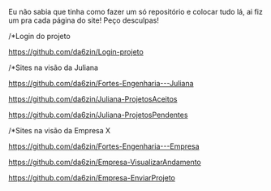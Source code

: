Eu não sabia que tinha como fazer um só repositório e colocar tudo lá, ai fiz um pra cada página do site! Peço desculpas!

/*Login do projeto

https://github.com/da6zin/Login-projeto

/*Sites na visão da Juliana

https://github.com/da6zin/Fortes-Engenharia---Juliana

https://github.com/da6zin/Juliana-ProjetosAceitos

https://github.com/da6zin/Juliana-ProjetosPendentes

/*Sites na visão da Empresa X

https://github.com/da6zin/Fortes-Engenharia---Empresa

https://github.com/da6zin/Empresa-VisualizarAndamento

https://github.com/da6zin/Empresa-EnviarProjeto
